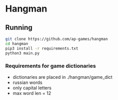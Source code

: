 # Hangman

## Running
```bash
git clone https://github.com/ap-games/hangman
cd hangman
pip3 install -r requirements.txt
python3 main.py
```
### Requirements for game dictionaries
+ dictionaries are placed in ./hangman/game_dict
+ russian words
+ only capital letters
+ max word len = 12